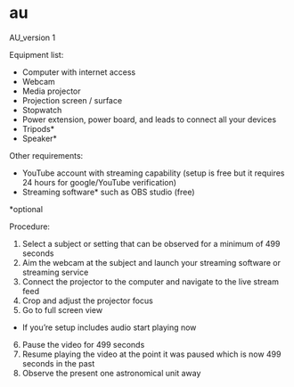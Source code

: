 # au
AU_version 1

Equipment list:
- Computer with internet access
- Webcam
- Media projector
- Projection screen / surface
- Stopwatch 
- Power extension, power board, and leads to connect all your devices
- Tripods*
- Speaker*

Other requirements:
- YouTube account with streaming capability (setup is free but it requires 24 hours for google/YouTube verification)
- Streaming software* such as OBS studio (free)

*optional


Procedure:
1. Select a subject or setting  that can be observed for a minimum of 499 seconds
2. Aim the webcam at the subject and launch your streaming software or streaming service
3. Connect the projector to the computer and navigate to the live stream feed
4. Crop and adjust the projector focus
5. Go to full screen view
- If you’re setup includes audio start playing now
6. Pause the video for 499 seconds
7. Resume playing the video at the point it was paused which is now 499 seconds in the past
8. Observe the present one astronomical unit away
